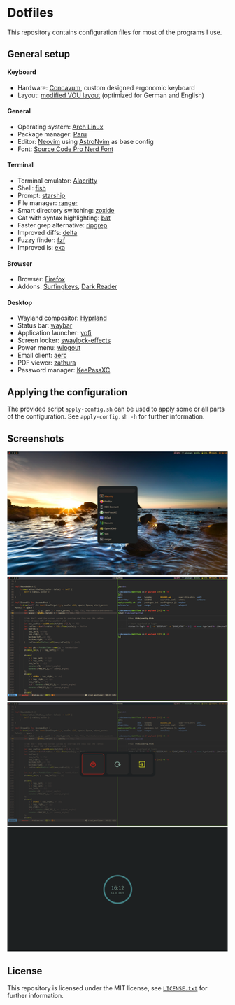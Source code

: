 # Dotfiles

This repository contains configuration files for most of the programs I use.

## General setup

#### Keyboard

- Hardware: [Concavum](https://github.com/julianschuler/keyboards/tree/master/concavum), custom designed ergonomic keyboard
- Layout: [modified VOU layout](https://github.com/julianschuler/keyboards/blob/master/concavum/qmk/keymaps/julianschuler/keymap.c#L51) (optimized for German and English)

#### General

- Operating system: [Arch Linux](https://archlinux.org/)
- Package manager: [Paru](https://github.com/morganamilo/paru)
- Editor: [Neovim](https://github.com/neovim/neovim) using [AstroNvim](https://github.com/AstroNvim/AstroNvim) as base config
- Font: [Source Code Pro Nerd Font](https://github.com/ryanoasis/nerd-fonts/tree/master/patched-fonts/SourceCodePro)

#### Terminal

- Terminal emulator: [Alacritty](https://alacritty.org/)
- Shell: [fish](https://github.com/fish-shell/fish-shell)
- Prompt: [starship](https://github.com/starship/starship)
- File manager: [ranger](https://github.com/ranger/ranger)
- Smart directory switching: [zoxide](https://github.com/ajeetdsouza/zoxide)
- Cat with syntax highlighting: [bat](https://github.com/sharkdp/bat)
- Faster grep alternative: [ripgrep](https://github.com/BurntSushi/ripgrep)
- Improved diffs: [delta](https://github.com/dandavison/delta)
- Fuzzy finder: [fzf](https://github.com/junegunn/fzf)
- Improved ls: [exa](https://github.com/ogham/exa)

#### Browser

- Browser: [Firefox](https://www.mozilla.org/de/firefox/new)
- Addons: [Surfingkeys](https://github.com/brookhong/Surfingkeys), [Dark Reader](https://github.com/darkreader/darkreader)

#### Desktop

- Wayland compositor: [Hyprland](https://github.com/hyprwm/Hyprland)
- Status bar: [waybar](https://github.com/Alexays/Waybar)
- Application launcher: [yofi](https://github.com/l4l/yofi)
- Screen locker: [swaylock-effects](https://github.com/jirutka/swaylock-effects)
- Power menu: [wlogout](https://github.com/ArtsyMacaw/wlogout)
- Email client: [aerc](https://git.sr.ht/~rjarry/aerc)
- PDF viewer: [zathura](https://pwmt.org/projects/zathura)
- Password manager: [KeePassXC](https://keepassxc.org)

## Applying the configuration

The provided script `apply-config.sh` can be used to apply some or all parts of the configuration. See `apply-config.sh -h` for further information.

## Screenshots

![Application launcher](doc/img/application-launcher.jpg)
![Editor and terminal](doc/img/editor-terminal.png)
![Power menu](doc/img/power-menu.png)
![Screen locker](doc/img/screen-locker.png)

## License

This repository is licensed under the MIT license, see [`LICENSE.txt`](LICENSE.txt) for further information.
